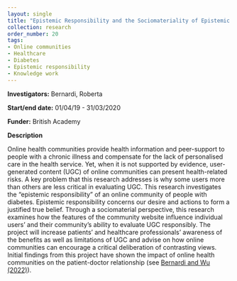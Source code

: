 ```yaml
---
layout: single
title: "Epistemic Responsibility and the Sociomateriality of Epistemic Practices in a Diabetes Online Community"
collection: research
order_number: 20
tags: 
- Online communities
- Healthcare
- Diabetes
- Epistemic responsibility
- Knowledge work
---
```

**Investigators:** Bernardi, Roberta  

**Start/end date:** 01/04/19 - 31/03/2020  

**Funder:** British Academy  

**Description**    

Online health communities provide health information and peer-support to people with a chronic illness and compensate for the lack of personalised care in the health service. Yet, when it is not supported by evidence, user-generated content (UGC) of online communities can present health-related risks. A key problem that this research addresses is why some users more than others are less critical in evaluating UGC. This research investigates the “epistemic responsibility” of an online community of people with diabetes. Epistemic responsibility concerns our desire and actions to form a justified true belief. Through a sociomaterial perspective, this research examines how the features of the community website influence individual users’ and their community’s ability to evaluate UGC responsibly. The project will increase patients’ and healthcare professionals’ awareness of the benefits as well as limitations of UGC and advise on how online communities can encourage a critical deliberation of contrasting views. Initial findings from this project have shown the impact of online health communities on the patient-doctor relationship (see [Bernardi and Wu (2022)](/files/PDF/2022-Bernardi-Wu-SSM.pdf)).



